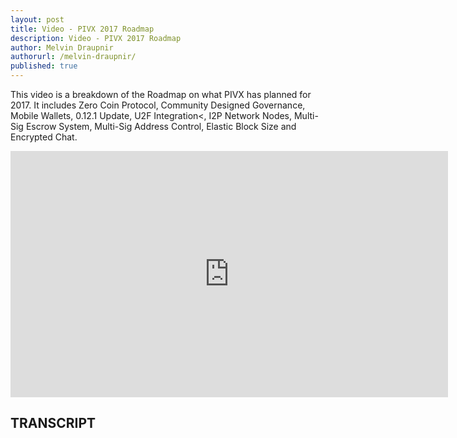 ```yaml
---
layout: post
title: Video - PIVX 2017 Roadmap
description: Video - PIVX 2017 Roadmap
author: Melvin Draupnir
authorurl: /melvin-draupnir/
published: true
---
```


<p>This video is a breakdown of the Roadmap on what PIVX has planned for 2017. It includes Zero Coin Protocol, Community Designed Governance, Mobile Wallets, 0.12.1 Update, U2F Integration<, I2P Network Nodes, Multi-Sig Escrow System, Multi-Sig Address Control, Elastic Block Size and Encrypted Chat. </p>

<center><iframe width="700" height="394" src="https://www.youtube.com/embed/HgWQvBFmmOk" frameborder="0" allowfullscreen></iframe></center>

<h2>TRANSCRIPT</h2>
